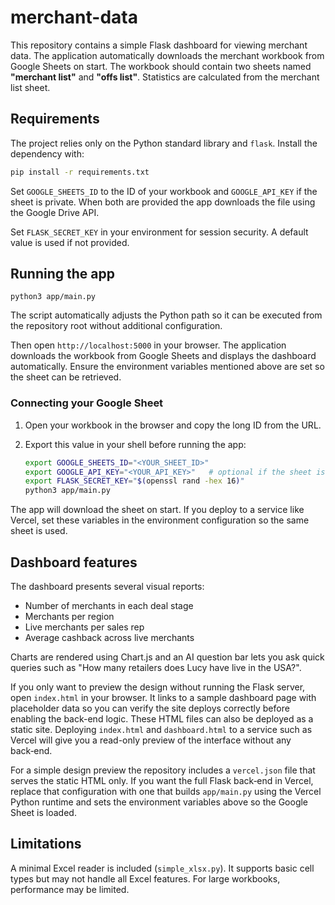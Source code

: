 # merchant-data

This repository contains a simple Flask dashboard for viewing merchant data. The application automatically downloads the merchant workbook from Google Sheets on start. The workbook should contain two sheets named **"merchant list"** and **"offs list"**. Statistics are calculated from the merchant list sheet.

## Requirements

The project relies only on the Python standard library and `flask`. Install the
dependency with:

```bash
pip install -r requirements.txt
```

Set `GOOGLE_SHEETS_ID` to the ID of your workbook and `GOOGLE_API_KEY` if the sheet is private. When both are provided the app downloads the file using the Google Drive API.

Set `FLASK_SECRET_KEY` in your environment for session security. A default value is used if not provided.

## Running the app

```
python3 app/main.py
```
The script automatically adjusts the Python path so it can be executed from the
repository root without additional configuration.


Then open `http://localhost:5000` in your browser. The application downloads the workbook from Google Sheets and displays the dashboard automatically. Ensure the environment variables mentioned above are set so the sheet can be retrieved.

### Connecting your Google Sheet

1. Open your workbook in the browser and copy the long ID from the URL.
2. Export this value in your shell before running the app:

   ```bash
   export GOOGLE_SHEETS_ID="<YOUR_SHEET_ID>"
   export GOOGLE_API_KEY="<YOUR_API_KEY>"   # optional if the sheet is public
   export FLASK_SECRET_KEY="$(openssl rand -hex 16)"
   python3 app/main.py
   ```

The app will download the sheet on start. If you deploy to a service like Vercel, set these variables in the environment configuration so the same sheet is used.

## Dashboard features

The dashboard presents several visual reports:

- Number of merchants in each deal stage
- Merchants per region
- Live merchants per sales rep
- Average cashback across live merchants

Charts are rendered using Chart.js and an AI question bar lets you ask quick
queries such as "How many retailers does Lucy have live in the USA?".

If you only want to preview the design without running the Flask server, open
`index.html` in your browser. It links to a sample dashboard page with
placeholder data so you can verify the site deploys correctly before enabling
the back-end logic. These HTML files can also be deployed as a static site.
Deploying `index.html` and `dashboard.html` to a service such as Vercel will
give you a read-only preview of the interface without any back‑end.

For a simple design preview the repository includes a `vercel.json` file that
serves the static HTML only. If you want the full Flask back‑end in Vercel,
replace that configuration with one that builds `app/main.py` using the Vercel
Python runtime and sets the environment variables above so the Google Sheet is
loaded.

## Limitations

A minimal Excel reader is included (`simple_xlsx.py`). It supports basic cell types but may not handle all Excel features. For large workbooks, performance may be limited.
